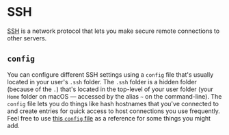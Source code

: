 # SSH

[SSH](https://www.wikipedia.org/wiki/Secure_Shell) is a network protocol that lets you make secure remote connections to other servers.

## `config`

You can configure different SSH settings using a `config` file that's usually located in your user's `.ssh` folder. The `.ssh` folder is a hidden folder (because of the `.`) that's located in the top-level of your user folder (your `Home` folder on macOS &#8212; accessed by the alias `~` on the command-line). The `config` file lets you do things like hash hostnames that you've connected to and create entries for quick access to host connections you use frequently. Feel free to use [this `config` file](config) as a reference for some things you might add.
